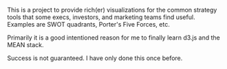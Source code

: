 This is a project to provide rich(er) visualizations for the common strategy tools that some execs, investors, and marketing teams find useful. Examples are SWOT quadrants, Porter's Five Forces, etc.

Primarily it is a good intentioned reason for me to finally learn d3.js and the MEAN stack.

Success is not guaranteed. I have only done this once before.